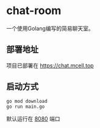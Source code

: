 # chat-room

一个使用Golang编写的简易聊天室。

## 部署地址

项目已部署在 https://chat.mcell.top

## 启动方式

```
go mod download
go run main.go
```

默认运行在 [8080](http://127.0.0.1:8080) 端口
